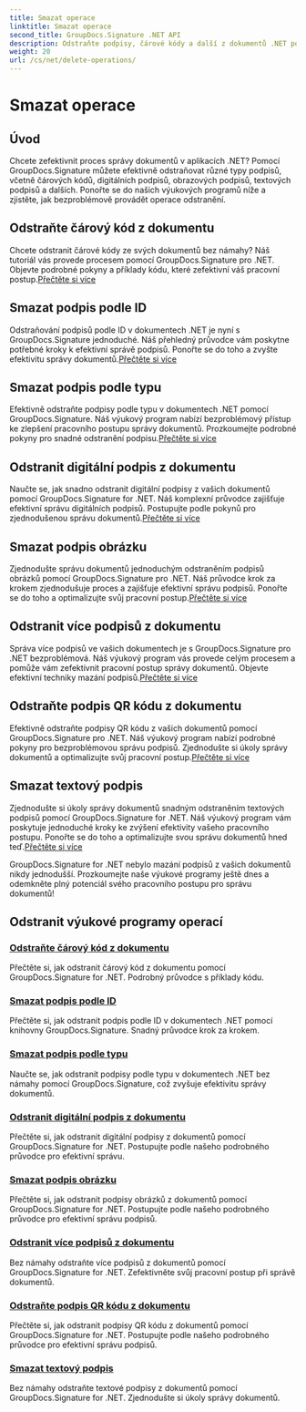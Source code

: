 ```yaml
---
title: Smazat operace
linktitle: Smazat operace
second_title: GroupDocs.Signature .NET API
description: Odstraňte podpisy, čárové kódy a další z dokumentů .NET pomocí GroupDocs.Signature. Prozkoumejte výukové programy pro efektivní správu dokumentů hned teď!
weight: 20
url: /cs/net/delete-operations/
---
```


# Smazat operace

## Úvod

Chcete zefektivnit proces správy dokumentů v aplikacích .NET? Pomocí GroupDocs.Signature můžete efektivně odstraňovat různé typy podpisů, včetně čárových kódů, digitálních podpisů, obrazových podpisů, textových podpisů a dalších. Ponořte se do našich výukových programů níže a zjistěte, jak bezproblémově provádět operace odstranění.

## Odstraňte čárový kód z dokumentu
 Chcete odstranit čárové kódy ze svých dokumentů bez námahy? Náš tutoriál vás provede procesem pomocí GroupDocs.Signature pro .NET. Objevte podrobné pokyny a příklady kódu, které zefektivní váš pracovní postup.[Přečtěte si více](./delete-barcode/)

## Smazat podpis podle ID
 Odstraňování podpisů podle ID v dokumentech .NET je nyní s GroupDocs.Signature jednoduché. Náš přehledný průvodce vám poskytne potřebné kroky k efektivní správě podpisů. Ponořte se do toho a zvyšte efektivitu správy dokumentů.[Přečtěte si více](./delete-signature-by-id/)

## Smazat podpis podle typu
Efektivně odstraňte podpisy podle typu v dokumentech .NET pomocí GroupDocs.Signature. Náš výukový program nabízí bezproblémový přístup ke zlepšení pracovního postupu správy dokumentů. Prozkoumejte podrobné pokyny pro snadné odstranění podpisu.[Přečtěte si více](./delete-signature-by-type/)

## Odstranit digitální podpis z dokumentu
 Naučte se, jak snadno odstranit digitální podpisy z vašich dokumentů pomocí GroupDocs.Signature for .NET. Náš komplexní průvodce zajišťuje efektivní správu digitálních podpisů. Postupujte podle pokynů pro zjednodušenou správu dokumentů.[Přečtěte si více](./delete-digital-signature/)

## Smazat podpis obrázku
 Zjednodušte správu dokumentů jednoduchým odstraněním podpisů obrázků pomocí GroupDocs.Signature pro .NET. Náš průvodce krok za krokem zjednodušuje proces a zajišťuje efektivní správu podpisů. Ponořte se do toho a optimalizujte svůj pracovní postup.[Přečtěte si více](./delete-image-signature/)

## Odstranit více podpisů z dokumentu
Správa více podpisů ve vašich dokumentech je s GroupDocs.Signature pro .NET bezproblémová. Náš výukový program vás provede celým procesem a pomůže vám zefektivnit pracovní postup správy dokumentů. Objevte efektivní techniky mazání podpisů.[Přečtěte si více](./delete-multiple-signatures/)

## Odstraňte podpis QR kódu z dokumentu
 Efektivně odstraňte podpisy QR kódu z vašich dokumentů pomocí GroupDocs.Signature pro .NET. Náš výukový program nabízí podrobné pokyny pro bezproblémovou správu podpisů. Zjednodušte si úkoly správy dokumentů a optimalizujte svůj pracovní postup.[Přečtěte si více](./delete-qr-code-signature/)

## Smazat textový podpis
 Zjednodušte si úkoly správy dokumentů snadným odstraněním textových podpisů pomocí GroupDocs.Signature for .NET. Náš výukový program vám poskytuje jednoduché kroky ke zvýšení efektivity vašeho pracovního postupu. Ponořte se do toho a optimalizujte svou správu dokumentů hned teď.[Přečtěte si více](./delete-text-signature/)

GroupDocs.Signature for .NET nebylo mazání podpisů z vašich dokumentů nikdy jednodušší. Prozkoumejte naše výukové programy ještě dnes a odemkněte plný potenciál svého pracovního postupu pro správu dokumentů!
## Odstranit výukové programy operací
### [Odstraňte čárový kód z dokumentu](./delete-barcode/)
Přečtěte si, jak odstranit čárový kód z dokumentu pomocí GroupDocs.Signature for .NET. Podrobný průvodce s příklady kódu.
### [Smazat podpis podle ID](./delete-signature-by-id/)
Přečtěte si, jak odstranit podpis podle ID v dokumentech .NET pomocí knihovny GroupDocs.Signature. Snadný průvodce krok za krokem.
### [Smazat podpis podle typu](./delete-signature-by-type/)
Naučte se, jak odstranit podpisy podle typu v dokumentech .NET bez námahy pomocí GroupDocs.Signature, což zvyšuje efektivitu správy dokumentů.
### [Odstranit digitální podpis z dokumentu](./delete-digital-signature/)
Přečtěte si, jak odstranit digitální podpisy z dokumentů pomocí GroupDocs.Signature for .NET. Postupujte podle našeho podrobného průvodce pro efektivní správu.
### [Smazat podpis obrázku](./delete-image-signature/)
Přečtěte si, jak odstranit podpisy obrázků z dokumentů pomocí GroupDocs.Signature for .NET. Postupujte podle našeho podrobného průvodce pro efektivní správu podpisů.
### [Odstranit více podpisů z dokumentu](./delete-multiple-signatures/)
Bez námahy odstraňte více podpisů z dokumentů pomocí GroupDocs.Signature for .NET. Zefektivněte svůj pracovní postup při správě dokumentů.
### [Odstraňte podpis QR kódu z dokumentu](./delete-qr-code-signature/)
Přečtěte si, jak odstranit podpisy QR kódu z dokumentů pomocí GroupDocs.Signature for .NET. Postupujte podle našeho podrobného průvodce pro efektivní správu podpisů.
### [Smazat textový podpis](./delete-text-signature/)
Bez námahy odstraňte textové podpisy z dokumentů pomocí GroupDocs.Signature for .NET. Zjednodušte si úkoly správy dokumentů.